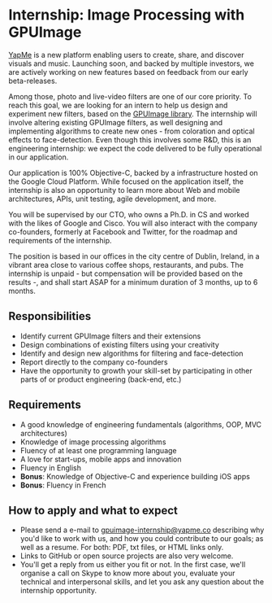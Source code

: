 # Internship: Image Processing with GPUImage

[YapMe](https://www.yapme.co) is a new platform enabling users to create, share, and discover visuals and music. Launching soon, and backed by multiple investors, we are actively working on new features based on feedback from our early beta-releases.

Among those, photo and live-video filters are one of our core priority. To reach this goal, we are looking for an intern to help us design and experiment new filters, based on the [GPUImage library](https://github.com/BradLarson/GPUImage). The internship will involve altering existing GPUImage filters, as well designing and implementing algorithms to create new ones - from coloration and optical effects to face-detection. Even though this involves some R&D, this is an engineering internship: we expect the code delivered to be fully operational in our application.

Our application is 100% Objective-C, backed by a infrastructure hosted on the Google Cloud Platform. While focused on the application itself, the internship is also an opportunity to learn more about Web and mobile architectures, APIs, unit testing, agile development, and more.

You will be supervised by our CTO, who owns a Ph.D. in CS and worked with the likes of Google and Cisco. You will also interact with the company co-founders, formerly at Facebook and Twitter, for the roadmap and requirements of the internship.

The position is based in our offices in the city centre of Dublin, Ireland, in a vibrant area close to various coffee shops, restaurants, and pubs. The internship is unpaid - but compensation will be provided based on the results -, and shall start ASAP for a minimum duration of 3 months, up to 6 months.

## Responsibilities

- Identify current GPUImage filters and their extensions
- Design combinations of existing filters using your creativity
- Identify and design new algorithms for filtering and face-detection
- Report directly to the company co-founders
- Have the opportunity to growth your skill-set by participating in other parts of or product engineering (back-end, etc.)

## Requirements

- A good knowledge of engineering fundamentals (algorithms, OOP, MVC architectures)
- Knowledge of image processing algorithms
- Fluency of at least one programming language
- A love for start-ups, mobile apps and innovation
- Fluency in English
- **Bonus**: Knowledge of Objective-C and experience building iOS apps
- **Bonus**: Fluency in French

## How to apply and what to expect

- Please send a e-mail to <gpuimage-internship@yapme.co> describing why you'd like to work with us, and how you could contribute to our goals; as well as a resume. For both: PDF, txt files, or HTML links only.
- Links to GitHub or open source projects are also very welcome.
- You'll get a reply from us either you fit or not. In the first case, we'll organise a call on Skype to know more about you, evaluate your technical and interpersonal skills, and let you ask any question about the internship opportunity.
